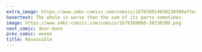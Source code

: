 ```yaml
---
extra_image: https://www.smbc-comics.com/comics/167838014020230309after.png
hovertext: The whole is worse than the sum of its parts sometimes.
image: https://www.smbc-comics.com/comics/1678380068-20230309.png
next_comic: dear-bees
prev_comic: weeee
title: Resonsible
---
```


